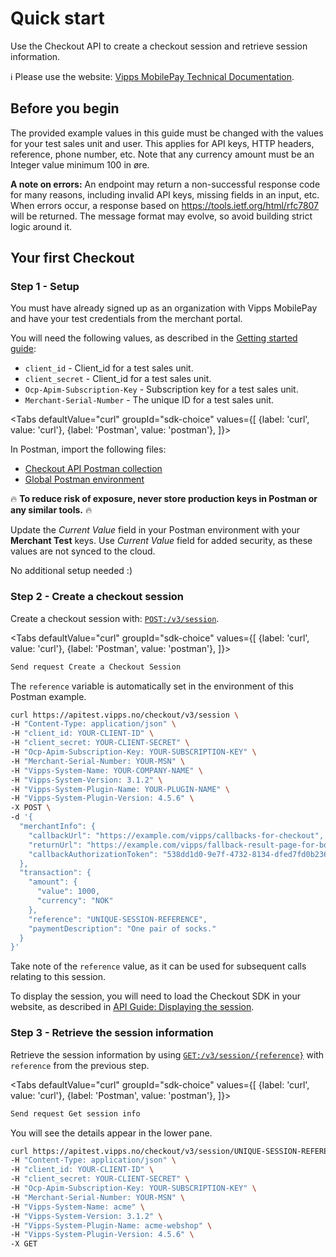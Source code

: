 <!-- START_METADATA
---
title: Quick start for the Checkout API
sidebar_label: Quick start
sidebar_position: 5
description: Quick steps for getting started with the Checkout API.
toc_min_heading_level: 2
toc_max_heading_level: 5
pagination_next: null
pagination_prev: null
---

import ApiSchema from '@theme/ApiSchema';
import Tabs from '@theme/Tabs';
import TabItem from '@theme/TabItem';

END_METADATA -->

# Quick start

Use the Checkout API to create a checkout session and retrieve session information.

<!-- START_COMMENT -->
ℹ️ Please use the website:
[Vipps MobilePay Technical Documentation](https://developer.vippsmobilepay.com/docs/APIs/checkout-api>).
<!-- END_COMMENT -->

## Before you begin

The provided example values in this guide must be changed with the values for your test sales unit and user.
This applies for API keys, HTTP headers, reference, phone number, etc.
Note that any currency amount must be an Integer value minimum 100 in øre.

**A note on errors:** An endpoint may return a non-successful response code for many reasons, including invalid API keys, missing fields in an input, etc.
When errors occur, a response based on <https://tools.ietf.org/html/rfc7807> will be returned. The message format may evolve, so avoid building strict logic around it.

## Your first Checkout

### Step 1 - Setup

You must have already signed up as an organization with Vipps MobilePay and have
your test credentials from the merchant portal.

You will need the following values, as described in the
[Getting started guide](https://developer.vippsmobilepay.com/docs/getting-started):

* `client_id` - Client_id for a test sales unit.
* `client_secret` - Client_id for a test sales unit.
* `Ocp-Apim-Subscription-Key` - Subscription key for a test sales unit.
* `Merchant-Serial-Number` - The unique ID for a test sales unit.

<Tabs
defaultValue="curl"
groupId="sdk-choice"
values={[
{label: 'curl', value: 'curl'},
{label: 'Postman', value: 'postman'},
]}>
<TabItem value="postman">

In Postman, import the following files:

* [Checkout API Postman collection](/tools/vipps-checkout-api-postman-collection.json)
* [Global Postman environment](https://github.com/vippsas/vipps-developers/blob/master/tools/vipps-api-global-postman-environment.json)

🔥 **To reduce risk of exposure, never store production keys in Postman or any similar tools.** 🔥

Update the *Current Value* field in your Postman environment with your **Merchant Test** keys.
Use *Current Value* field for added security, as these values are not synced to the cloud.

</TabItem>
<TabItem value="curl">

No additional setup needed :)

</TabItem>
</Tabs>

### Step 2 - Create a checkout session

Create a checkout session with: [`POST:/v3/session`][create-session-endpoint].

<Tabs
defaultValue="curl"
groupId="sdk-choice"
values={[
{label: 'curl', value: 'curl'},
{label: 'Postman', value: 'postman'},
]}>
<TabItem value="postman">

```bash
Send request Create a Checkout Session
```

The `reference` variable is automatically set in the environment
of this Postman example.

</TabItem>
<TabItem value="curl">

```bash
curl https://apitest.vipps.no/checkout/v3/session \
-H "Content-Type: application/json" \
-H "client_id: YOUR-CLIENT-ID" \
-H "client_secret: YOUR-CLIENT-SECRET" \
-H "Ocp-Apim-Subscription-Key: YOUR-SUBSCRIPTION-KEY" \
-H "Merchant-Serial-Number: YOUR-MSN" \
-H "Vipps-System-Name: YOUR-COMPANY-NAME" \
-H "Vipps-System-Version: 3.1.2" \
-H "Vipps-System-Plugin-Name: YOUR-PLUGIN-NAME" \
-H "Vipps-System-Plugin-Version: 4.5.6" \
-X POST \
-d '{
  "merchantInfo": {
    "callbackUrl": "https://example.com/vipps/callbacks-for-checkout",
    "returnUrl": "https://example.com/vipps/fallback-result-page-for-both-success-and-failure/acme-shop-123-order123abc",
    "callbackAuthorizationToken": "538dd1d0-9e7f-4732-8134-dfed7fd0b236"
  },
  "transaction": {
    "amount": {
      "value": 1000,
      "currency": "NOK"
    },
    "reference": "UNIQUE-SESSION-REFERENCE",
    "paymentDescription": "One pair of socks."
  }
}'
```

</TabItem>
</Tabs>

Take note of the `reference` value, as it can be used for subsequent calls relating to this session.

To display the session, you will need to load the Checkout SDK in your website, as described in
[API Guide: Displaying the session](vipps-checkout-api.md#step-2-displaying-the-session).

### Step 3 - Retrieve the session information

Retrieve the session information by using
[`GET:/v3/session/{reference}`][get-session-endpoint] with `reference` from the previous step.

<Tabs
defaultValue="curl"
groupId="sdk-choice"
values={[
{label: 'curl', value: 'curl'},
{label: 'Postman', value: 'postman'},
]}>
<TabItem value="postman">

```bash
Send request Get session info
```

You will see the details appear in the lower pane.

</TabItem>
<TabItem value="curl">

```bash
curl https://apitest.vipps.no/checkout/v3/session/UNIQUE-SESSION-REFERENCE \
-H "Content-Type: application/json" \
-H "client_id: YOUR-CLIENT-ID" \
-H "client_secret: YOUR-CLIENT-SECRET" \
-H "Ocp-Apim-Subscription-Key: YOUR-SUBSCRIPTION-KEY" \
-H "Merchant-Serial-Number: YOUR-MSN" \
-H "Vipps-System-Name: acme" \
-H "Vipps-System-Version: 3.1.2" \
-H "Vipps-System-Plugin-Name: acme-webshop" \
-H "Vipps-System-Plugin-Version: 4.5.6" \
-X GET
```

</TabItem>
</Tabs>

[create-session-endpoint]: https://developer.vippsmobilepay.com/api/checkout#tag/Session/paths/~1v3~1session/post
[get-session-endpoint]: https://developer.vippsmobilepay.com/api/checkout#tag/Session/paths/~1v3~1session~1%7Breference%7D/get
